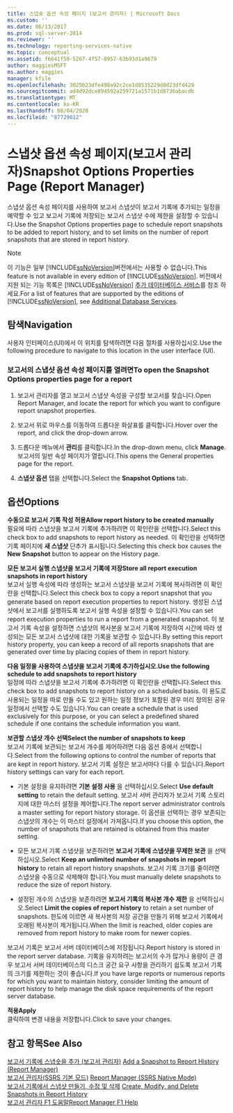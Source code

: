 ```yaml
---
title: 스냅숏 옵션 속성 페이지 (보고서 관리자) | Microsoft Docs
ms.custom: ''
ms.date: 06/13/2017
ms.prod: sql-server-2014
ms.reviewer: ''
ms.technology: reporting-services-native
ms.topic: conceptual
ms.assetid: f6641f59-5267-4f57-8957-63b93d1a9679
author: maggiesMSFT
ms.author: maggies
manager: kfile
ms.openlocfilehash: 3025b23dfe498a92c2ce1d8535229d8d23dfd429
ms.sourcegitcommit: ad4d92dce894592a259721a1571b1d8736abacdb
ms.translationtype: MT
ms.contentlocale: ko-KR
ms.lasthandoff: 08/04/2020
ms.locfileid: "87729012"
---
```

# <a name="snapshot-options-properties-page-report-manager"></a><span data-ttu-id="b4af9-102">스냅샷 옵션 속성 페이지(보고서 관리자)</span><span class="sxs-lookup"><span data-stu-id="b4af9-102">Snapshot Options Properties Page (Report Manager)</span></span>
  <span data-ttu-id="b4af9-103">스냅샷 옵션 속성 페이지를 사용하여 보고서 스냅샷이 보고서 기록에 추가되는 일정을 예약할 수 있고 보고서 기록에 저장되는 보고서 스냅샷 수에 제한을 설정할 수 있습니다.</span><span class="sxs-lookup"><span data-stu-id="b4af9-103">Use the Snapshot Options properties page to schedule report snapshots to be added to report history, and to set limits on the number of report snapshots that are stored in report history.</span></span>  
  
> [!NOTE]  
>  <span data-ttu-id="b4af9-104">이 기능은 일부 [!INCLUDE[ssNoVersion](../includes/ssnoversion-md.md)]버전에서는 사용할 수 없습니다.</span><span class="sxs-lookup"><span data-stu-id="b4af9-104">This feature is not available in every edition of [!INCLUDE[ssNoVersion](../includes/ssnoversion-md.md)].</span></span> <span data-ttu-id="b4af9-105">버전에서 지원 되는 기능 목록은 [!INCLUDE[ssNoVersion](../includes/ssnoversion-md.md)] [추가 데이터베이스 서비스](../../2014/getting-started/features-supported-by-the-editions-of-sql-server-2014.md#Add_DBServices)를 참조 하세요.</span><span class="sxs-lookup"><span data-stu-id="b4af9-105">For a list of features that are supported by the editions of [!INCLUDE[ssNoVersion](../includes/ssnoversion-md.md)], see [Additional Database Services](../../2014/getting-started/features-supported-by-the-editions-of-sql-server-2014.md#Add_DBServices).</span></span>  
  
## <a name="navigation"></a><span data-ttu-id="b4af9-106">탐색</span><span class="sxs-lookup"><span data-stu-id="b4af9-106">Navigation</span></span>  
 <span data-ttu-id="b4af9-107">사용자 인터페이스(UI)에서 이 위치를 탐색하려면 다음 절차를 사용하십시오.</span><span class="sxs-lookup"><span data-stu-id="b4af9-107">Use the following procedure to navigate to this location in the user interface (UI).</span></span>  
  
### <a name="to-open-the-snapshot-options-properties-page-for-a-report"></a><span data-ttu-id="b4af9-108">보고서의 스냅샷 옵션 속성 페이지를 열려면</span><span class="sxs-lookup"><span data-stu-id="b4af9-108">To open the Snapshot Options properties page for a report</span></span>  
  
1.  <span data-ttu-id="b4af9-109">보고서 관리자를 열고 보고서 스냅샷 속성을 구성할 보고서를 찾습니다.</span><span class="sxs-lookup"><span data-stu-id="b4af9-109">Open Report Manager, and locate the report for which you want to configure report snapshot properties.</span></span>  
  
2.  <span data-ttu-id="b4af9-110">보고서 위로 마우스를 이동하여 드롭다운 화살표를 클릭합니다.</span><span class="sxs-lookup"><span data-stu-id="b4af9-110">Hover over the report, and click the drop-down arrow.</span></span>  
  
3.  <span data-ttu-id="b4af9-111">드롭다운 메뉴에서 **관리**를 클릭합니다.</span><span class="sxs-lookup"><span data-stu-id="b4af9-111">In the drop-down menu, click **Manage**.</span></span> <span data-ttu-id="b4af9-112">보고서의 일반 속성 페이지가 열립니다.</span><span class="sxs-lookup"><span data-stu-id="b4af9-112">This opens the General properties page for the report.</span></span>  
  
4.  <span data-ttu-id="b4af9-113">**스냅샷 옵션** 탭을 선택합니다.</span><span class="sxs-lookup"><span data-stu-id="b4af9-113">Select the **Snapshot Options** tab.</span></span>  
  
## <a name="options"></a><span data-ttu-id="b4af9-114">옵션</span><span class="sxs-lookup"><span data-stu-id="b4af9-114">Options</span></span>  
 <span data-ttu-id="b4af9-115">**수동으로 보고서 기록 작성 허용**</span><span class="sxs-lookup"><span data-stu-id="b4af9-115">**Allow report history to be created manually**</span></span>  
 <span data-ttu-id="b4af9-116">필요에 따라 스냅샷을 보고서 기록에 추가하려면 이 확인란을 선택합니다.</span><span class="sxs-lookup"><span data-stu-id="b4af9-116">Select this check box to add snapshots to report history as needed.</span></span> <span data-ttu-id="b4af9-117">이 확인란을 선택하면 기록 페이지에 **새 스냅샷** 단추가 표시됩니다.</span><span class="sxs-lookup"><span data-stu-id="b4af9-117">Selecting this check box causes the **New Snapshot** button to appear on the History page.</span></span>  
  
 <span data-ttu-id="b4af9-118">**모든 보고서 실행 스냅샷을 보고서 기록에 저장**</span><span class="sxs-lookup"><span data-stu-id="b4af9-118">**Store all report execution snapshots in report history**</span></span>  
 <span data-ttu-id="b4af9-119">보고서 실행 속성에 따라 생성하는 보고서 스냅샷을 보고서 기록에 복사하려면 이 확인란을 선택합니다.</span><span class="sxs-lookup"><span data-stu-id="b4af9-119">Select this check box to copy a report snapshot that you generate based on report execution properties to report history.</span></span> <span data-ttu-id="b4af9-120">생성된 스냅샷에서 보고서를 실행하도록 보고서 실행 속성을 설정할 수 있습니다.</span><span class="sxs-lookup"><span data-stu-id="b4af9-120">You can set report execution properties to run a report from a generated snapshot.</span></span> <span data-ttu-id="b4af9-121">이 보고서 기록 속성을 설정하면 스냅샷의 복사본을 보고서 기록에 저장하여 시간에 따라 생성되는 모든 보고서 스냅샷에 대한 기록을 보관할 수 있습니다.</span><span class="sxs-lookup"><span data-stu-id="b4af9-121">By setting this report history property, you can keep a record of all reports snapshots that are generated over time by placing copies of them in report history.</span></span>  
  
 <span data-ttu-id="b4af9-122">**다음 일정을 사용하여 스냅샷을 보고서 기록에 추가하십시오.**</span><span class="sxs-lookup"><span data-stu-id="b4af9-122">**Use the following schedule to add snapshots to report history**</span></span>  
 <span data-ttu-id="b4af9-123">일정에 따라 스냅샷을 보고서 기록에 추가하려면 이 확인란을 선택합니다.</span><span class="sxs-lookup"><span data-stu-id="b4af9-123">Select this check box to add snapshots to report history on a scheduled basis.</span></span> <span data-ttu-id="b4af9-124">이 용도로 사용되는 일정을 따로 만들 수도 있고 원하는 일정 정보가 포함된 경우 미리 정의된 공유 일정에서 선택할 수도 있습니다.</span><span class="sxs-lookup"><span data-stu-id="b4af9-124">You can create a schedule that is used exclusively for this purpose, or you can select a predefined shared schedule if one contains the schedule information you want.</span></span>  
  
 <span data-ttu-id="b4af9-125">**보관할 스냅샷 개수 선택**</span><span class="sxs-lookup"><span data-stu-id="b4af9-125">**Select the number of snapshots to keep**</span></span>  
 <span data-ttu-id="b4af9-126">보고서 기록에 보관되는 보고서 개수를 제어하려면 다음 옵션 중에서 선택합니다.</span><span class="sxs-lookup"><span data-stu-id="b4af9-126">Select from the following options to control the number of reports that are kept in report history.</span></span> <span data-ttu-id="b4af9-127">보고서 기록 설정은 보고서마다 다를 수 있습니다.</span><span class="sxs-lookup"><span data-stu-id="b4af9-127">Report history settings can vary for each report.</span></span>  
  
-   <span data-ttu-id="b4af9-128">기본 설정을 유지하려면 **기본 설정 사용** 을 선택하십시오.</span><span class="sxs-lookup"><span data-stu-id="b4af9-128">Select **Use default setting** to retain the default setting.</span></span> <span data-ttu-id="b4af9-129">보고서 서버 관리자가 보고서 기록 스토리지에 대한 마스터 설정을 제어합니다.</span><span class="sxs-lookup"><span data-stu-id="b4af9-129">The report server administrator controls a master setting for report history storage.</span></span> <span data-ttu-id="b4af9-130">이 옵션을 선택하는 경우 보존되는 스냅샷의 개수는 이 마스터 설정에서 가져옵니다.</span><span class="sxs-lookup"><span data-stu-id="b4af9-130">If you choose this option, the number of snapshots that are retained is obtained from this master setting.</span></span>  
  
-   <span data-ttu-id="b4af9-131">모든 보고서 기록 스냅샷을 보존하려면 **보고서 기록에 스냅샷을 무제한 보관** 을 선택하십시오.</span><span class="sxs-lookup"><span data-stu-id="b4af9-131">Select **Keep an unlimited number of snapshots in report history** to retain all report history snapshots.</span></span> <span data-ttu-id="b4af9-132">보고서 기록 크기를 줄이려면 스냅샷을 수동으로 삭제해야 합니다.</span><span class="sxs-lookup"><span data-stu-id="b4af9-132">You must manually delete snapshots to reduce the size of report history.</span></span>  
  
-   <span data-ttu-id="b4af9-133">설정된 개수의 스냅샷을 보존하려면 **보고서 기록의 복사본 개수 제한** 을 선택하십시오.</span><span class="sxs-lookup"><span data-stu-id="b4af9-133">Select **Limit the copies of report history** to retain a set number of snapshots.</span></span> <span data-ttu-id="b4af9-134">한도에 이르면 새 복사본의 저장 공간을 만들기 위해 보고서 기록에서 오래된 복사본이 제거됩니다.</span><span class="sxs-lookup"><span data-stu-id="b4af9-134">When the limit is reached, older copies are removed from report history to make room for newer copies.</span></span>  
  
 <span data-ttu-id="b4af9-135">보고서 기록은 보고서 서버 데이터베이스에 저장됩니다.</span><span class="sxs-lookup"><span data-stu-id="b4af9-135">Report history is stored in the report server database.</span></span> <span data-ttu-id="b4af9-136">기록을 유지하려는 보고서의 수가 많거나 용량이 큰 경우 보고서 서버 데이터베이스의 디스크 공간 요구 사항을 관리하기 쉽도록 보고서 기록의 크기를 제한하는 것이 좋습니다.</span><span class="sxs-lookup"><span data-stu-id="b4af9-136">If you have large reports or numerous reports for which you want to maintain history, consider limiting the amount of report history to help manage the disk space requirements of the report server database.</span></span>  
  
 <span data-ttu-id="b4af9-137">**적용**</span><span class="sxs-lookup"><span data-stu-id="b4af9-137">**Apply**</span></span>  
 <span data-ttu-id="b4af9-138">클릭하여 변경 내용을 저장합니다.</span><span class="sxs-lookup"><span data-stu-id="b4af9-138">Click to save your changes.</span></span>  
  
## <a name="see-also"></a><span data-ttu-id="b4af9-139">참고 항목</span><span class="sxs-lookup"><span data-stu-id="b4af9-139">See Also</span></span>  
 <span data-ttu-id="b4af9-140">[보고서 기록에 스냅숏을 추가 &#40;보고서 관리자&#41;](report-server/add-a-snapshot-to-report-history-report-manager.md) </span><span class="sxs-lookup"><span data-stu-id="b4af9-140">[Add a Snapshot to Report History &#40;Report Manager&#41;](report-server/add-a-snapshot-to-report-history-report-manager.md) </span></span>  
 <span data-ttu-id="b4af9-141">[보고서 관리자&#40;SSRS 기본 모드&#41;](../../2014/reporting-services/report-manager-ssrs-native-mode.md) </span><span class="sxs-lookup"><span data-stu-id="b4af9-141">[Report Manager  &#40;SSRS Native Mode&#41;](../../2014/reporting-services/report-manager-ssrs-native-mode.md) </span></span>  
 <span data-ttu-id="b4af9-142">[보고서 기록에서 스냅샷 만들기, 수정 및 삭제](report-server/create-modify-and-delete-snapshots-in-report-history.md) </span><span class="sxs-lookup"><span data-stu-id="b4af9-142">[Create, Modify, and Delete Snapshots in Report History](report-server/create-modify-and-delete-snapshots-in-report-history.md) </span></span>  
 [<span data-ttu-id="b4af9-143">보고서 관리자 F1 도움말</span><span class="sxs-lookup"><span data-stu-id="b4af9-143">Report Manager F1 Help</span></span>](../../2014/reporting-services/report-manager-f1-help.md)  
  
  
